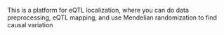 This is a platform for eQTL localization, where you can do data preprocessing, eQTL mapping, and use Mendelian randomization to find causal variation
